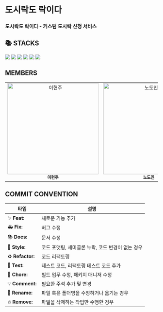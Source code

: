 <h1>도시락도 락이다</h1>
<h3>도시락도 락이다 - 커스텀 도시락 신청 서비스</h3>

## 📚 STACKS
<div>
  <img src="https://img.shields.io/badge/typescript-3178C6?style=for-the-badge&logo=typescript&logoColor=white"/>
  <img src="https://img.shields.io/badge/react.js-61DAFB?style=for-the-badge&logo=react&logoColor=black"/>
  <img src="https://img.shields.io/badge/zustand-433e38?style=for-the-badge&logo=zustand&logoColor=black"/>
  <img src="https://img.shields.io/badge/prettier-F7B93E?style=for-the-badge&logo=prettier&logoColor=black"/>
  <img src="https://img.shields.io/badge/eslint-4B32C3?style=for-the-badge&logo=eslint&logoColor=white"/>
  <img src="https://img.shields.io/badge/tailwind-06B6D4?style=for-the-badge&logo=tailwind Css&logoColor=white"/>
</div>

## MEMBERS

<table>
  <tr>
    <td align="center">
      <a href="https://github.com/Yi-HyeonJu">
        <img src="https://avatars.githubusercontent.com/u/164320612?v=4" width="300px;" alt="이현주"/><br />
        <sub><b>이현주</b></sub>
      </a>
    </td>
    <td align="center">
      <a href="https://github.com/doin-N">
        <img src="https://avatars.githubusercontent.com/u/164306935?v=4" width="300px;" alt="노도인"/><br />
        <sub><b>노도인</b></sub>
      </a>
    </td>
    <td align="center">
      <a href="https://github.com/Supernova-428">
        <img src="https://avatars.githubusercontent.com/u/89819295?v=4" width="300px;" alt="이요성"/><br />
        <sub><b>이요성</b></sub>
      </a>
    </td>
    <td align="center">
      <a href="https://github.com/sobinibani">
        <img src="https://avatars.githubusercontent.com/u/135595326?v=4" width="300px;" alt="홍소빈"/><br />
        <sub><b>홍소빈</b></sub>
      </a>
    </td>
  </tr>
</table>

## COMMIT CONVENTION

| 타입 | 설명 |
| --- | --- |
| ✨ **Feat:** | 새로운 기능 추가 |
| 🚑 **Fix:** | 버그 수정 |
| 📚 **Docs:** | 문서 수정 |
| 💄 **Style:** | 코드 포맷팅, 세미콜론 누락, 코드 변경이 없는 경우 |
| ♻️ **Refactor:** | 코드 리팩토링 |
| 🧪 **Test:** | 테스트 코드, 리팩토링 테스트 코드 추가 |
| 📰 **Chore:** | 빌드 업무 수정, 패키지 매니저 수정 |
| 💡 **Comment:** | 필요한 주석 추가 및 변경 |
| 🚚 **Rename:** | 파일 혹은 폴더명을 수정하거나 옮기는 경우 |
| 🔥 **Remove:** | 파일을 삭제하는 작업만 수행한 경우 |
